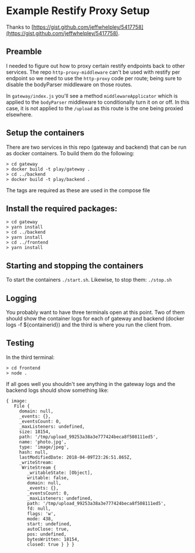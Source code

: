# Example Restify Proxy Setup

Thanks to [https://gist.github.com/jeffwhelpley/5417758](https://gist.github.com/jeffwhelpley/5417758).

## Preamble

I needed to figure out how to proxy certain restify endpoints back to other
services. The repo `http-proxy-middleware` can't be used with restify per
endpoint so we need to use the `http-proxy` code per route; being sure to
disable the bodyParser middleware on those routes.

In `gateway/index.js` you'll see a method `middlewareApplicator` which is applied
to the `bodyParser` middleware to conditionally turn it on or off. In this case,
it is not applied to the `/upload` as this route is the one being proxied elsewhere.

## Setup the containers

There are two services in this repo (gateway and backend) that can be run as
docker containers. To build them do the following:

```
> cd gateway
> docker build -t play/gateway .
> cd ../backend
> docker build -t play/backend .
```

The tags are required as these are used in the compose file

## Install the required packages:

```
> cd gateway
> yarn install
> cd ../backend
> yarn install
> cd ../frontend
> yarn install
```

## Starting and stopping the containers

To start the containers `./start.sh`. Likewise, to stop them: `./stop.sh`

## Logging

You probably want to have three terminals open at this point. Two of them should
show the container logs for each of gateway and backend (docker logs -f
${containerid}) and the third is where you run the client from.

## Testing

In the third terminal:

```
> cd frontend
> node .
```

If all goes well you shouldn't see anything in the gateway logs and the backend
logs should show something like:

```
{ image:
   File {
     domain: null,
     _events: {},
     _eventsCount: 0,
     _maxListeners: undefined,
     size: 18154,
     path: '/tmp/upload_99253a38a3e777424beca8f508111ed5',
     name: 'photo.jpg',
     type: 'image/jpeg',
     hash: null,
     lastModifiedDate: 2018-04-09T23:26:51.865Z,
     _writeStream:
      WriteStream {
        _writableState: [Object],
        writable: false,
        domain: null,
        _events: {},
        _eventsCount: 0,
        _maxListeners: undefined,
        path: '/tmp/upload_99253a38a3e777424beca8f508111ed5',
        fd: null,
        flags: 'w',
        mode: 438,
        start: undefined,
        autoClose: true,
        pos: undefined,
        bytesWritten: 18154,
        closed: true } } }
```
